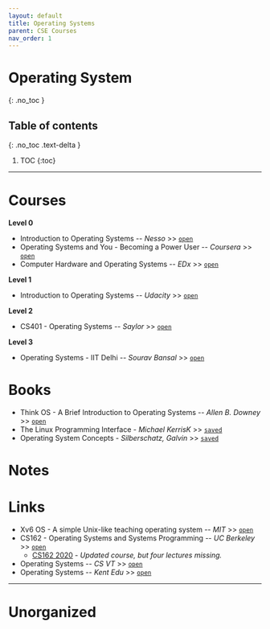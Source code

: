 ```yaml
---
layout: default
title: Operating Systems
parent: CSE Courses
nav_order: 1
---
```


# Operating System
{: .no_toc }

## Table of contents
{: .no_toc .text-delta }

1. TOC
{:toc}

---

# Courses

__Level 0__

- Introduction to Operating Systems -- *Nesso* >> [`open`](https://www.youtube.com/watch?v=vBURTt97EkA&list=PLBlnK6fEyqRiVhbXDGLXDk_OQAeuVcp2O&index=1)
- Operating Systems and You - Becoming a Power User -- *Coursera* >> [`open`](https://www.coursera.org/learn/os-power-user/home/welcome)
- Computer Hardware and Operating Systems -- *EDx* >> [`open`](https://learning.edx.org/course/course-v1:NYUx+FCS.OS.1+1T2021/home)

__Level 1__

- Introduction to Operating Systems -- *Udacity* >> [`open`](https://classroom.udacity.com/courses/ud923)

__Level 2__

- CS401 - Operating Systems -- *Saylor* >> [`open`](https://learn.saylor.org/course/view.php?id=94&sectionid=967)

__Level 3__

- Operating Systems - IIT Delhi -- *Sourav Bansal* >> [`open`](https://www.youtube.com/watch?v=z3Nw5o9dS7Q&list=PLTtjs-HViBW6525-_a8QL3meFIlP31gGE)



# Books

- Think OS - A Brief Introduction to Operating Systems -- *Allen B. Downey* >> [`open`](https://greenteapress.com/thinkos/thinkos.pdf)
- The Linux Programming Interface - *Michael KerrisK* >> [`saved`](file:///media/rishi/d057170c-fade-44e6-a98a-5028064c1c84/Computer%20Science/Operating%20Systems/Michael%20Kerrisk%20-%20The%20Linux%20programming%20interface_%20a%20Linux%20and%20UNIX%20system%20programming%20handbook-No%20Starch%20Press%20(2010).pdf)
- Operating System Concepts - *Silberschatz, Galvin* >> [`saved`](file:///media/rishi/d057170c-fade-44e6-a98a-5028064c1c84/Computer%20Science/Operating%20Systems/Abraham-Silberschatz-Operating-System-Concepts---9th2012.12.pdf)

# Notes

# Links

- Xv6 OS - A simple Unix-like teaching operating system -- *MIT* >> [`open`](https://pdos.csail.mit.edu/6.828/2017/xv6.html)
- CS162 - Operating Systems and Systems Programming -- *UC Berkeley* >> [`open`](https://www.youtube.com/watch?v=qcyXohw1H00&list=PL--jIyXjDXf6Q4XA6q8RYnyChYzJ0K0F2&index=1)
	- [CS162 2020](https://www.youtube.com/watch?v=itfEcA3TXq4&list=PLIMsSuI81pxq7c91oQMpmXgmGICbuDA_c) - *Updated course, but four lectures missing.*
- Operating Systems -- *CS VT*  >> [`open`](https://courses.cs.vt.edu/csonline/OS/Lessons/index.html)
- Operating Systems -- *Kent Edu* >> [`open`](https://www.personal.kent.edu/~rmuhamma/OpSystems/os.html)

---

# Unorganized
